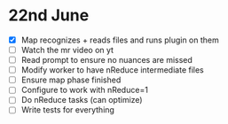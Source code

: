 # 22nd June
- [x] Map recognizes + reads files and runs plugin on them
- [ ] Watch the mr video on yt
- [ ] Read prompt to ensure no nuances are missed
- [ ] Modify worker to have nReduce intermediate files
- [ ] Ensure map phase finished
- [ ] Configure to work with nReduce=1
- [ ] Do nReduce tasks (can optimize)
- [ ] Write tests for everything
